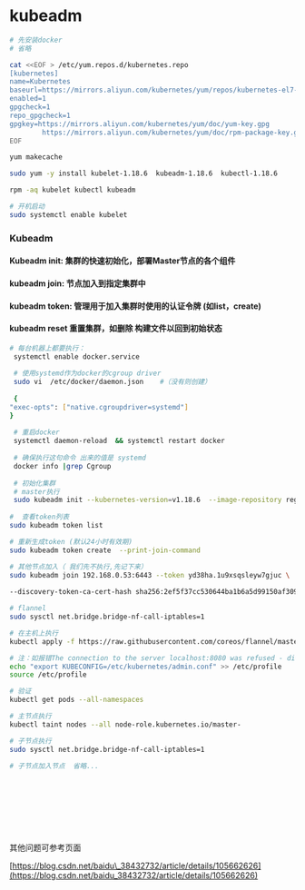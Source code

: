 # kubeadm

```bash
# 先安装docker
# 省略

cat <<EOF > /etc/yum.repos.d/kubernetes.repo[kubernetes]name=Kubernetesbaseurl=https://mirrors.aliyun.com/kubernetes/yum/repos/kubernetes-el7-x86_64/enabled=1gpgcheck=1repo_gpgcheck=1gpgkey=https://mirrors.aliyun.com/kubernetes/yum/doc/yum-key.gpg        https://mirrors.aliyun.com/kubernetes/yum/doc/rpm-package-key.gpgEOF

yum makecache

sudo yum -y install kubelet-1.18.6  kubeadm-1.18.6  kubectl-1.18.6

rpm -aq kubelet kubectl kubeadm

# 开机启动
sudo systemctl enable kubelet
```

### Kubeadm

#### Kubeadm init: 集群的快速初始化，部署Master节点的各个组件

#### kubeadm join: 节点加入到指定集群中

#### kubeadm token: 管理用于加入集群时使用的认证令牌 \(如list，create\)

#### kubeadm reset 重置集群，如删除 构建文件以回到初始状态

```bash
# 每台机器上都要执行：
 systemctl enable docker.service
 
 # 使用systemd作为docker的cgroup driver
 sudo vi  /etc/docker/daemon.json    #（没有则创建）
 
 {"exec-opts": ["native.cgroupdriver=systemd"]}
 
 # 重启docker
 systemctl daemon-reload  && systemctl restart docker
 
 # 确保执行这句命令 出来的值是 systemd
 docker info |grep Cgroup
 
 # 初始化集群
 # master执行
 sudo kubeadm init --kubernetes-version=v1.18.6  --image-repository registry.aliyuncs.com/google_containers
 
#  查看token列表 
sudo kubeadm token list

# 重新生成token (默认24小时有效期)
sudo kubeadm token create  --print-join-command

# 其他节点加入（ 我们先不执行,先记下来）
sudo kubeadm join 192.168.0.53:6443 --token yd38ha.1u9xsqsleyw7gjuc \    
--discovery-token-ca-cert-hash sha256:2ef5f37cc530644ba1b6a5d99150af309e9c5d6a16933323ee18a7732811f3c1

# flannel
sudo sysctl net.bridge.bridge-nf-call-iptables=1

# 在主机上执行
kubectl apply -f https://raw.githubusercontent.com/coreos/flannel/master/Documentation/kube-flannel.yml

# 注：如报错The connection to the server localhost:8080 was refused - did you specify the right host or port?
echo "export KUBECONFIG=/etc/kubernetes/admin.conf" >> /etc/profile
source /etc/profile

# 验证
kubectl get pods --all-namespaces

# 主节点执行
kubectl taint nodes --all node-role.kubernetes.io/master-

# 子节点执行
sudo sysctl net.bridge.bridge-nf-call-iptables=1

# 子节点加入节点  省略...





```

其他问题可参考页面

[https://blog.csdn.net/baidu\_38432732/article/details/105662626](https://blog.csdn.net/baidu_38432732/article/details/105662626)

